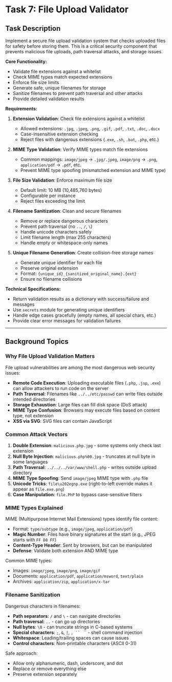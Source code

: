 # Task 7: File Upload Validator

## Task Description

Implement a secure file upload validation system that checks uploaded files for safety before storing them. This is a critical security component that prevents malicious file uploads, path traversal attacks, and storage issues.

**Core Functionality:**
- Validate file extensions against a whitelist
- Check MIME types match expected extensions
- Enforce file size limits
- Generate safe, unique filenames for storage
- Sanitize filenames to prevent path traversal and other attacks
- Provide detailed validation results

**Requirements:**

1. **Extension Validation**: Check file extensions against a whitelist
   - Allowed extensions: `.jpg`, `.jpeg`, `.png`, `.gif`, `.pdf`, `.txt`, `.doc`, `.docx`
   - Case-insensitive extension checking
   - Reject files with dangerous extensions (`.exe`, `.sh`, `.bat`, `.php`, etc.)

2. **MIME Type Validation**: Verify MIME types match file extensions
   - Common mappings: `image/jpeg` → `.jpg/.jpeg`, `image/png` → `.png`, `application/pdf` → `.pdf`, etc.
   - Prevent MIME type spoofing (mismatched extension and MIME type)

3. **File Size Validation**: Enforce maximum file size
   - Default limit: 10 MB (10,485,760 bytes)
   - Configurable per instance
   - Reject files exceeding the limit

4. **Filename Sanitization**: Clean and secure filenames
   - Remove or replace dangerous characters
   - Prevent path traversal (no `..`, `/`, `\`)
   - Handle unicode characters safely
   - Limit filename length (max 255 characters)
   - Handle empty or whitespace-only names

5. **Unique Filename Generation**: Create collision-free storage names
   - Generate unique identifier for each file
   - Preserve original extension
   - Format: `{unique_id}_{sanitized_original_name}.{ext}`
   - Ensure no filename collisions

**Technical Specifications:**
- Return validation results as a dictionary with success/failure and messages
- Use `secrets` module for generating unique identifiers
- Handle edge cases gracefully (empty names, all special chars, etc.)
- Provide clear error messages for validation failures

---

## Background Topics

### Why File Upload Validation Matters

File upload vulnerabilities are among the most dangerous web security issues:
- **Remote Code Execution**: Uploading executable files (`.php`, `.jsp`, `.exe`) can allow attackers to run code on the server
- **Path Traversal**: Filenames like `../../etc/passwd` can write files outside intended directories
- **Storage Exhaustion**: Large files can fill disk space (DoS attack)
- **MIME Type Confusion**: Browsers may execute files based on content type, not extension
- **XSS via SVG**: SVG files can contain JavaScript

### Common Attack Vectors

1. **Double Extension**: `malicious.php.jpg` - some systems only check last extension
2. **Null Byte Injection**: `malicious.php%00.jpg` - truncates at null byte in some languages
3. **Path Traversal**: `../../../var/www/shell.php` - writes outside upload directory
4. **MIME Type Spoofing**: Send `image/jpeg` MIME type with `.php` file
5. **Unicode Tricks**: `file\u202egnp.exe` (right-to-left override makes it appear as `file.exe.png`)
6. **Case Manipulation**: `file.PhP` to bypass case-sensitive filters

### MIME Types Explained

MIME (Multipurpose Internet Mail Extensions) types identify file content:
- Format: `type/subtype` (e.g., `image/jpeg`, `application/pdf`)
- **Magic Number**: Files have binary signatures at the start (e.g., JPEG starts with `FF D8 FF`)
- **Content-Type Header**: Sent by browsers, but can be manipulated
- **Defense**: Validate both extension AND MIME type

Common MIME types:
- Images: `image/jpeg`, `image/png`, `image/gif`
- Documents: `application/pdf`, `application/msword`, `text/plain`
- Archives: `application/zip`, `application/x-tar`

### Filename Sanitization

Dangerous characters in filenames:
- **Path separators**: `/` and `\` - can navigate directories
- **Path traversal**: `..` - can go up directories
- **Null bytes**: `\0` - can truncate strings in C-based systems
- **Special characters**: `;`, `&`, `|`, `, `` ` `` - shell command injection
- **Whitespace**: Leading/trailing spaces can cause issues
- **Control characters**: Non-printable characters (ASCII 0-31)

Safe approach:
- Allow only alphanumeric, dash, underscore, and dot
- Replace or remove everything else
- Preserve extension separately
